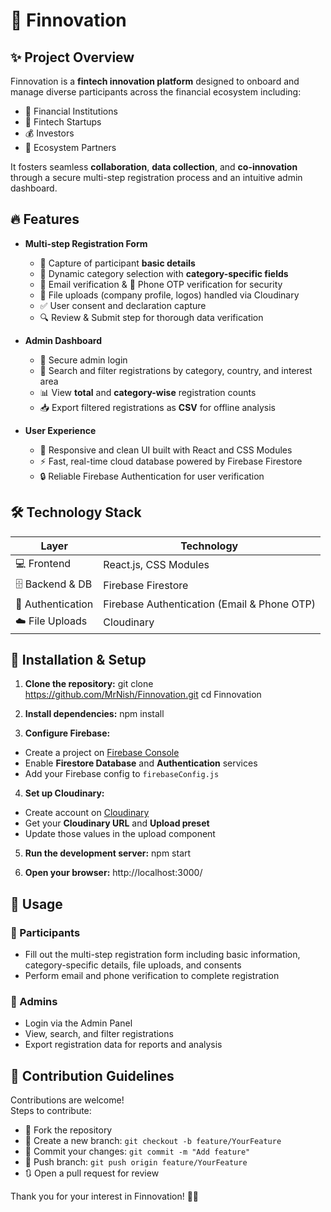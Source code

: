 # 🚀 Finnovation

## ✨ Project Overview
Finnovation is a **fintech innovation platform** designed to onboard and manage diverse participants across the financial ecosystem including:

- 🏦 Financial Institutions  
- 🚀 Fintech Startups  
- 💰 Investors  
- 🤝 Ecosystem Partners  

It fosters seamless **collaboration**, **data collection**, and **co-innovation** through a secure multi-step registration process and an intuitive admin dashboard.


## 🔥 Features

- **Multi-step Registration Form**  
  - 📝 Capture of participant **basic details**  
  - 🔄 Dynamic category selection with **category-specific fields**  
  - 📧 Email verification & 📱 Phone OTP verification for security  
  - 📂 File uploads (company profile, logos) handled via Cloudinary  
  - ✅ User consent and declaration capture  
  - 🔍 Review & Submit step for thorough data verification  

- **Admin Dashboard**  
  - 🔐 Secure admin login  
  - 🔎 Search and filter registrations by category, country, and interest area  
  - 📊 View **total** and **category-wise** registration counts  
  - 📥 Export filtered registrations as **CSV** for offline analysis  

- **User Experience**  
  - 🎨 Responsive and clean UI built with React and CSS Modules  
  - ⚡ Fast, real-time cloud database powered by Firebase Firestore  
  - 🔒 Reliable Firebase Authentication for user verification  


## 🛠️ Technology Stack

| Layer               | Technology                                     |
| ------------------- | -----------------------------------------------|
| 💻 Frontend        | React.js, CSS Modules                           |
| 🗄️ Backend & DB    | Firebase Firestore                              |
| 🔐 Authentication  | Firebase Authentication (Email & Phone OTP)     |
| ☁️ File Uploads    | Cloudinary                                      |


## 🚀 Installation & Setup

1. **Clone the repository:**
git clone https://github.com/MrNish/Finnovation.git
cd Finnovation

2. **Install dependencies:**
npm install

3. **Configure Firebase:**
- Create a project on [Firebase Console](https://console.firebase.google.com)  
- Enable **Firestore Database** and **Authentication** services  
- Add your Firebase config to `firebaseConfig.js`  

4. **Set up Cloudinary:**
- Create account on [Cloudinary](https://cloudinary.com/)  
- Get your **Cloudinary URL** and **Upload preset**  
- Update those values in the upload component  

5. **Run the development server:**
npm start


6. **Open your browser:**
http://localhost:3000/


## 🎯 Usage

### 👥 Participants
- Fill out the multi-step registration form including basic information, category-specific details, file uploads, and consents  
- Perform email and phone verification to complete registration  

### 🔐 Admins
- Login via the Admin Panel  
- View, search, and filter registrations  
- Export registration data for reports and analysis  


## 🤝 Contribution Guidelines
Contributions are welcome!  
Steps to contribute:  
- 🍴 Fork the repository  
- 🌿 Create a new branch: `git checkout -b feature/YourFeature`  
- 💾 Commit your changes: `git commit -m "Add feature"`  
- 🚀 Push branch: `git push origin feature/YourFeature`  
- 🔃 Open a pull request for review  


Thank you for your interest in Finnovation! 🎉✨


